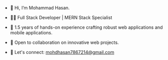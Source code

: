 - 👋 Hi, I’m Mohammad Hasan.

- 👨‍💻 Full Stack Developer | MERN Stack Specialist

- 🌱 1.5 years of hands-on experience crafting robust web applications and mobile applications.

- 💼 Open to collaboration on innovative web projects.

- 📧 Let's connect: mohdhasan7867214@gmail.com

<!---
Mohammadhasan14/Mohammadhasan14 is a ✨ special ✨ repository because its `README.md` (this file) appears on your GitHub profile.
You can click the Preview link to take a look at your changes.
--->
